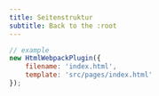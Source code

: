 ```yaml
---
title: Seitenstruktur
subtitle: Back to the :root
---
```


```javascript
// example
new HtmlWebpackPlugin({
    filename: 'index.html',
    template: 'src/pages/index.html'
});
```
